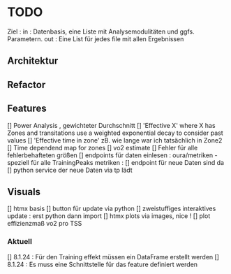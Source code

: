 # TODO 
Ziel : 
    in :  Datenbasis, eine Liste mit Analysemodulitäten und ggfs. Parametern. 
    out : Eine List für jedes file mit allen Ergebnissen

## Architektur


## Refactor


## Features

[] Power Analysis , gewichteter Durchschnitt
[] 'Effective X' where X has Zones and transitations use a weighted exponential decay to consider past values
[] 'Effective time in zone' zB. wie lange war ich tatsächlich in Zone2
[] Time dependend map for zones
[] vo2 estimate
[] Fehler für alle fehlerbehafteten größen
[] endpoints für daten einlesen : oura/metriken
    - speziell für alle TrainingPeaks metriken :
[] endpoint für neue Daten sind da
[] python service der neue Daten via tp lädt

## Visuals

[] htmx basis
[] button für update via python
[] zweistuffiges interaktives update : erst python dann import
[] htmx plots via images, nice !
[] plot effizienzmaß vo2 pro TSS


### Aktuell 

[] 8.1.24 : Für den Training effekt müssen ein DataFrame erstellt werden
[] 8.1.24 : Es muss eine Schnittstelle für das feature definiert werden

